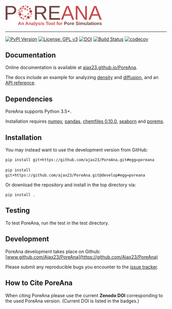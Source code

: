 <img src="https://github.com/Ajax23/PoreAna/blob/master/docsrc/pics/logo_text_sub.svg" width="60%">

--------------------------------------

[![PyPI Version](https://img.shields.io/badge/PyPI-0.2.3-orange)](https://pypi.org/project/PoreAna/)
[![License: GPL v3](https://img.shields.io/badge/License-GPLv3-blue.svg)](https://github.com/Ajax23/PoreAna/blob/master/LICENSE)
[![DOI](https://zenodo.org/badge/DOI/10.5281/zenodo.14056630.svg)](https://doi.org/10.5281/zenodo.14056630)
[![Build Status](https://github.com/Ajax23/PoreAna/actions/workflows/workflow.yml/badge.svg)](https://github.com/Ajax23/PoreAna/actions/workflows/workflow.yml)
[![codecov](https://codecov.io/gh/Ajax23/PoreAna/branch/master/graph/badge.svg)](https://codecov.io/gh/Ajax23/PoreAna)

## Documentation

Online documentation is available at [ajax23.github.io/PoreAna](http://ajax23.github.io/PoreAna).

The docs include an example for analyzing [density](http://ajax23.github.io/PoreAna/density.html) and [diffusion](http://ajax23.github.io/PoreAna/diffusion.html), and an [API reference](http://ajax23.github.io/PoreAna/api.html).


## Dependencies

PoreAna supports Python 3.5+.

Installation requires [numpy](https://pypi.org/project/numpy/), [pandas](https://pypi.org/project/pandas/), [chemfiles 0.10.0](https://pypi.org/project/chemfiles/0.8.0/), [seaborn](https://pypi.org/project/seaborn/) and [porems](https://pypi.org/project/porems/).


## Installation

You may instead want to use the development version from GitHub:

    pip install git+https://github.com/ajax23/PoreAna.git#egg=poreana

    pip install git+https://github.com/ajax23/PoreAna.git@develop#egg=poreana

Or download the repository and install in the top directory via:

    pip install .


## Testing

To test PoreAna, run the test in the test directory.


## Development

PoreAna development takes place on Github: [www.github.com/Ajax23/PoreAna](https://github.com/Ajax23/PoreAna)

Please submit any reproducible bugs you encounter to the [issue tracker](https://github.com/Ajax23/PoreAna/issues).


## How to Cite PoreAna

When citing PoreAna please use the current **Zenodo DOI** corresponding to the used PoreAna version. (Current DOI is listed in the badges.)
